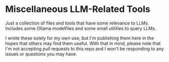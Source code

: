 # Miscellaneous LLM-Related Tools

Just a collection of files and tools that have some relevance to LLMs.
Includes some Ollama modelfiles and some small utilities to query LLMs.

I wrote these solely for my own use, but I'm publishing them here in the hopes that others may find them useful.
With that in mind, please note that I'm not accepting pull requests to this repo and I won't be responding to any issues or questions you may have.
